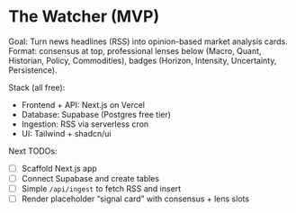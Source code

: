 # The Watcher (MVP)

Goal: Turn news headlines (RSS) into opinion-based market analysis cards.
Format: consensus at top, professional lenses below (Macro, Quant, Historian, Policy, Commodities), badges (Horizon, Intensity, Uncertainty, Persistence).

Stack (all free):
- Frontend + API: Next.js on Vercel
- Database: Supabase (Postgres free tier)
- Ingestion: RSS via serverless cron
- UI: Tailwind + shadcn/ui

Next TODOs:
- [ ] Scaffold Next.js app
- [ ] Connect Supabase and create tables
- [ ] Simple `/api/ingest` to fetch RSS and insert
- [ ] Render placeholder “signal card” with consensus + lens slots
